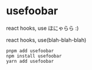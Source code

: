 # usefoobar

react hooks, use ほにゃらら :)

react hooks, use(blah-blah-blah)

```shell
pnpm add usefoobar
npm install usefoobar
yarn add usefoobar
```
